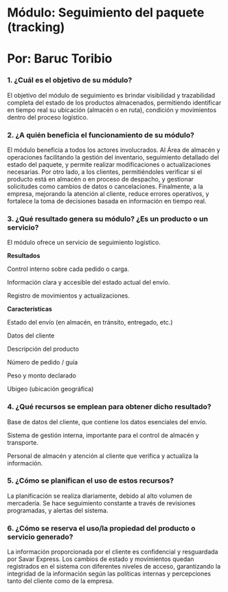 # Módulo: Seguimiento del paquete (tracking)

# Por: Baruc Toribio

### 1. ¿Cuál es el objetivo de su módulo?

El objetivo del módulo de seguimiento es brindar visibilidad y trazabilidad completa del estado de los productos almacenados, permitiendo identificar en tiempo real su ubicación (almacén o en ruta), condición y movimientos dentro del proceso logístico.

### 2. ¿A quién beneficia el funcionamiento de su módulo?

El módulo beneficia a todos los actores involucrados. Al Área de almacén y operaciones facilitando la gestión del inventario, seguimiento detallado del estado del paquete, y permite realizar modificaciones o actualizaciones necesarias. Por otro lado, a los clientes, permitiéndoles verificar si el producto está en almacén o en proceso de despacho, y gestionar solicitudes como cambios de datos o cancelaciones. Finalmente, a la empresa, mejorando la atención al cliente, reduce errores operativos, y fortalece la toma de decisiones basada en información en tiempo real.

### 3. ¿Qué resultado genera su módulo? ¿Es un producto o un servicio?

El módulo ofrece un servicio de seguimiento logístico.

**Resultados**

Control interno sobre cada pedido o carga.

Información clara y accesible del estado actual del envío.

Registro de movimientos y actualizaciones.

**Características**

Estado del envío (en almacén, en tránsito, entregado, etc.)

Datos del cliente

Descripción del producto

Número de pedido / guía

Peso y monto declarado

Ubigeo (ubicación geográfica)


### 4. ¿Qué recursos se emplean para obtener dicho resultado?

Base de datos del cliente, que contiene los datos esenciales del envío.

Sistema de gestión interna, importante para el control de almacén y transporte.

Personal de almacén y atención al cliente que verifica y actualiza la información.


### 5. ¿Cómo se planifican el uso de estos recursos?

La planificación se realiza diariamente, debido al alto volumen de mercadería. Se hace seguimiento constante a través de revisiones programadas, y alertas del sistema.

### 6. ¿Cómo se reserva el uso/la propiedad del producto o servicio generado?

La información proporcionada por el cliente es confidencial y resguardada por Savar Express.
Los cambios de estado y movimientos quedan registrados en el sistema con diferentes niveles de acceso, garantizando la integridad de la información según las políticas internas y percepciones tanto del cliente como de la empresa.